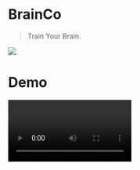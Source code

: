 # BrainCo
> Train Your Brain.

![](/img/brainCo.jpeg)

# Demo
<video width=50% src="/video/brainco_tello.mp4" controls="controls"></video>
